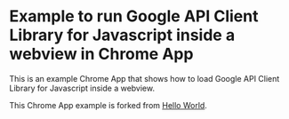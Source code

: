 # Example to run Google API Client Library for Javascript inside a webview in Chrome App

This is an example Chrome App that shows how to load Google API Client Library
for Javascript inside a webview.

This Chrome App example is forked from [Hello World](https://github.com/GoogleChrome/chrome-app-samples/tree/master/samples/hello-world).